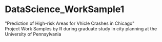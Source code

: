 # DataScience_WorkSample1
"Prediction of High-risk Areas for Vhicle Crashes in Chicago" <br>
Project Work Samples by R during graduate study in city planning at the University of Pennsylvania

